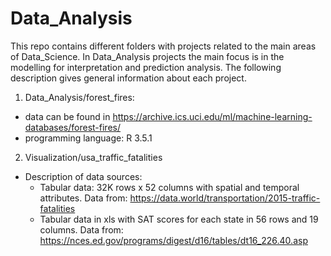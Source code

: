 # Data_Analysis
This repo contains different folders with projects related to the main areas of Data_Science. In Data_Analysis projects the main focus is in the modelling for interpretation and prediction analysis. The following description gives general information about each project.
1. Data_Analysis/forest_fires:
* data can be found in https://archive.ics.uci.edu/ml/machine-learning-databases/forest-fires/
* programming language: R 3.5.1
2. Visualization/usa_traffic_fatalities
* Description of data sources:
  - Tabular data: 32K rows x 52 columns with spatial and temporal attributes. Data from: https://data.world/transportation/2015-traffic-fatalities
  - Tabular data in xls with SAT scores for each state in 56 rows and 19 columns. Data from: https://nces.ed.gov/programs/digest/d16/tables/dt16_226.40.asp
